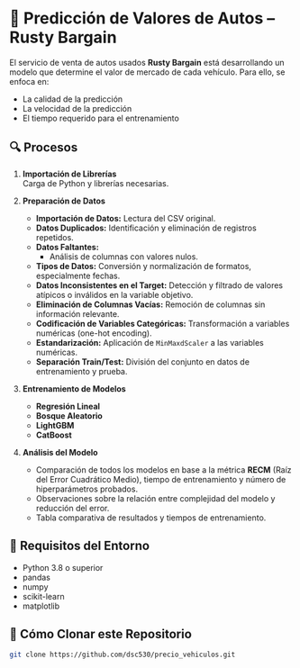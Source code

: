 # 🚗 Predicción de Valores de Autos – Rusty Bargain

El servicio de venta de autos usados **Rusty Bargain** está desarrollando un modelo que determine el valor de mercado de cada vehículo. Para ello, se enfoca en:

- La calidad de la predicción  
- La velocidad de la predicción  
- El tiempo requerido para el entrenamiento  

## 🔍 Procesos

1. **Importación de Librerías**  
   Carga de Python y librerías necesarias.

2. **Preparación de Datos**  
   - **Importación de Datos:** Lectura del CSV original.  
   - **Datos Duplicados:** Identificación y eliminación de registros repetidos.  
   - **Datos Faltantes:**  
     - Análisis de columnas con valores nulos.  
   - **Tipos de Datos:** Conversión y normalización de formatos, especialmente fechas.  
   - **Datos Inconsistentes en el Target:** Detección y filtrado de valores atípicos o inválidos en la variable objetivo.  
   - **Eliminación de Columnas Vacías:** Remoción de columnas sin información relevante.  
   - **Codificación de Variables Categóricas:** Transformación a variables numéricas (one-hot encoding).  
   - **Estandarización:** Aplicación de `MinMaxdScaler` a las variables numéricas.  
   - **Separación Train/Test:** División del conjunto en datos de entrenamiento y prueba.

3. **Entrenamiento de Modelos**  
   - **Regresión Lineal**  
   - **Bosque Aleatorio**  
   - **LightGBM**  
   - **CatBoost**

4. **Análisis del Modelo**  
   - Comparación de todos los modelos en base a la métrica **RECM** (Raíz del Error Cuadrático Medio), tiempo de entrenamiento y número de hiperparámetros probados.  
   - Observaciones sobre la relación entre complejidad del modelo y reducción del error.  
   - Tabla comparativa de resultados y tiempos de entrenamiento.

## 🧰 Requisitos del Entorno
- Python 3.8 o superior
- pandas
- numpy
- scikit-learn
- matplotlib

## 🚀 Cómo Clonar este Repositorio

```bash
git clone https://github.com/dsc530/precio_vehiculos.git

